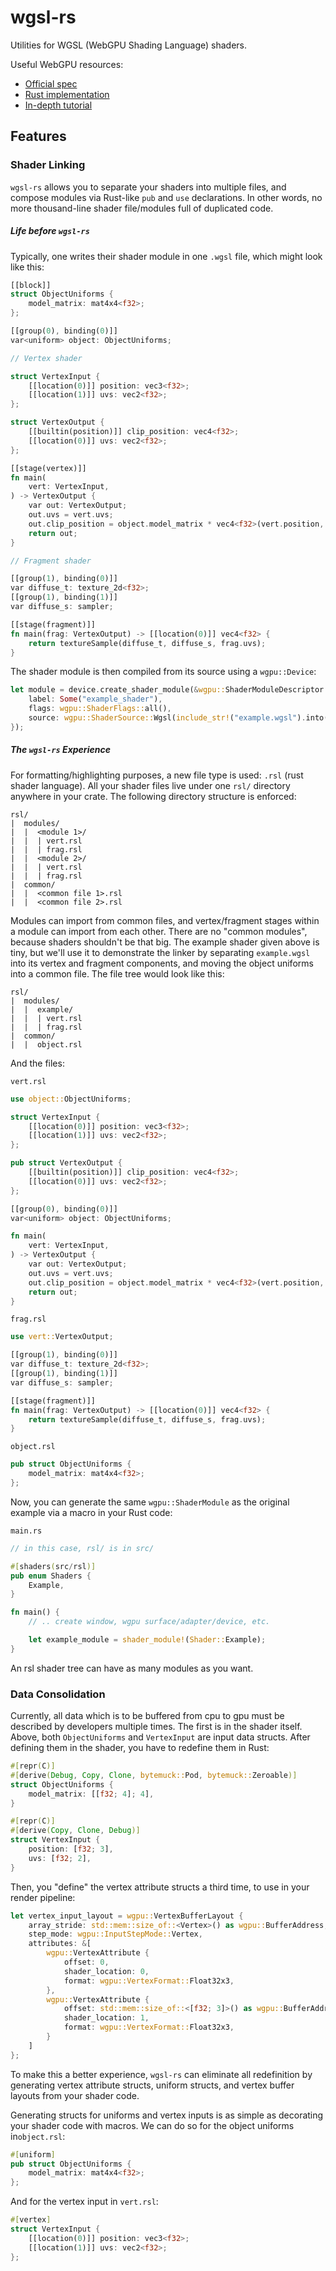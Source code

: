 # wgsl-rs

Utilities for WGSL (WebGPU Shading Language) shaders. 

Useful WebGPU resources:
- [Official spec](https://gpuweb.github.io/gpuweb/)
- [Rust implementation](https://github.com/gfx-rs/wgpu) 
- [In-depth tutorial](https://sotrh.github.io/learn-wgpu)


## Features

### Shader Linking

`wgsl-rs` allows you to separate your shaders into multiple files, and compose modules via Rust-like `pub` and `use` declarations. In other words, no more thousand-line shader file/modules full of duplicated code. 

##### Life before `wgsl-rs`

Typically, one writes their shader module in one `.wgsl` file, which might look like this:

```rust
[[block]]
struct ObjectUniforms {
    model_matrix: mat4x4<f32>;
};

[[group(0), binding(0)]]
var<uniform> object: ObjectUniforms;

// Vertex shader

struct VertexInput {
    [[location(0)]] position: vec3<f32>;
    [[location(1)]] uvs: vec2<f32>;
};

struct VertexOutput {
    [[builtin(position)]] clip_position: vec4<f32>;
    [[location(0)]] uvs: vec2<f32>;
};

[[stage(vertex)]]
fn main(
    vert: VertexInput,
) -> VertexOutput {
    var out: VertexOutput;
    out.uvs = vert.uvs;
    out.clip_position = object.model_matrix * vec4<f32>(vert.position, 1.0);
    return out;
}

// Fragment shader

[[group(1), binding(0)]]
var diffuse_t: texture_2d<f32>;
[[group(1), binding(1)]]
var diffuse_s: sampler;

[[stage(fragment)]]
fn main(frag: VertexOutput) -> [[location(0)]] vec4<f32> {
    return textureSample(diffuse_t, diffuse_s, frag.uvs);
}
```

The shader module is then compiled from its source using a `wgpu::Device`:

```rust
let module = device.create_shader_module(&wgpu::ShaderModuleDescriptor {
    label: Some("example_shader"),
    flags: wgpu::ShaderFlags::all(),
    source: wgpu::ShaderSource::Wgsl(include_str!("example.wgsl").into()),
});
```
##### The `wgsl-rs` Experience

For formatting/highlighting purposes, a new file type is used: `.rsl` (rust shader language). All your shader files live under one `rsl/` directory anywhere in your crate. The following directory structure is enforced:

```
rsl/
|  modules/
|  |  <module 1>/
|  |  | vert.rsl
|  |  | frag.rsl
|  |  <module 2>/
|  |  | vert.rsl
|  |  | frag.rsl
|  common/
|  |  <common file 1>.rsl 
|  |  <common file 2>.rsl 
```

Modules can import from common files, and vertex/fragment stages within a module can import from each other. There are no "common modules", because shaders shouldn't be that big. The example shader given above is tiny, but we'll use it to demonstrate the linker by separating `example.wgsl` into its vertex and fragment components, and moving the object uniforms into a common file. The file tree would look like this:

```
rsl/
|  modules/
|  |  example/
|  |  | vert.rsl
|  |  | frag.rsl
|  common/
|  |  object.rsl 
```

And the files:

`vert.rsl`
```rust
use object::ObjectUniforms;

struct VertexInput {
    [[location(0)]] position: vec3<f32>;
    [[location(1)]] uvs: vec2<f32>;
};

pub struct VertexOutput {
    [[builtin(position)]] clip_position: vec4<f32>;
    [[location(0)]] uvs: vec2<f32>;
};

[[group(0), binding(0)]]
var<uniform> object: ObjectUniforms;

fn main(
    vert: VertexInput,
) -> VertexOutput {
    var out: VertexOutput;
    out.uvs = vert.uvs;
    out.clip_position = object.model_matrix * vec4<f32>(vert.position, 1.0);
    return out;
}
```

`frag.rsl`
```rust
use vert::VertexOutput;

[[group(1), binding(0)]]
var diffuse_t: texture_2d<f32>;
[[group(1), binding(1)]]
var diffuse_s: sampler;

[[stage(fragment)]]
fn main(frag: VertexOutput) -> [[location(0)]] vec4<f32> {
    return textureSample(diffuse_t, diffuse_s, frag.uvs);
}
```

`object.rsl`
```rust
pub struct ObjectUniforms {
    model_matrix: mat4x4<f32>;
};
```

Now, you can generate the same `wgpu::ShaderModule` as the original example via a macro in your Rust code:

`main.rs`
```rust
// in this case, rsl/ is in src/

#[shaders(src/rsl)]
pub enum Shaders {
    Example,
}

fn main() {
    // .. create window, wgpu surface/adapter/device, etc.

    let example_module = shader_module!(Shader::Example);
}
```

An rsl shader tree can have as many modules as you want.

### Data Consolidation

Currently, all data which is to be buffered from cpu to gpu must be described by developers multiple times. The first is in the shader itself. Above, both `ObjectUniforms` and `VertexInput` are input data structs. After defining them in the shader, you have to redefine them in Rust:

```rust
#[repr(C)]
#[derive(Debug, Copy, Clone, bytemuck::Pod, bytemuck::Zeroable)]
struct ObjectUniforms {
    model_matrix: [[f32; 4]; 4],
}

#[repr(C)]
#[derive(Copy, Clone, Debug)]
struct VertexInput {
    position: [f32; 3],
    uvs: [f32; 2],
}
```

Then, you "define" the vertex attribute structs a third time, to use in your render pipeline:


```rust
let vertex_input_layout = wgpu::VertexBufferLayout {
    array_stride: std::mem::size_of::<Vertex>() as wgpu::BufferAddress,
    step_mode: wgpu::InputStepMode::Vertex,
    attributes: &[
        wgpu::VertexAttribute {
            offset: 0,
            shader_location: 0,
            format: wgpu::VertexFormat::Float32x3,
        },
        wgpu::VertexAttribute {
            offset: std::mem::size_of::<[f32; 3]>() as wgpu::BufferAddress,
            shader_location: 1,
            format: wgpu::VertexFormat::Float32x3,
        }
    ]
};
```

To make this a better experience, `wgsl-rs` can eliminate all redefinition by generating vertex attribute structs, uniform structs, and vertex buffer layouts from your shader code.

Generating structs for uniforms and vertex inputs is as simple as decorating your shader code with macros. We can do so for the object uniforms in`object.rsl`:
```rust
#[uniform]
pub struct ObjectUniforms {
    model_matrix: mat4x4<f32>;
};
```

And for the vertex input in `vert.rsl`:
```rust
#[vertex]
struct VertexInput {
    [[location(0)]] position: vec3<f32>;
    [[location(1)]] uvs: vec2<f32>;
};
```

<!--
## Intro to GPUs
The next few sections form a short introduction to modern gpu programming standards/architecture/hardware. It is targeted towards graphics programmers who are new to `wgpu` but have used other graphics APIs before. However, it is also written to be comprehendible by the average non-graphics programmer, so feel free to skip ahead if this is below you. The wgpu-specific section starts [here](#what-is-wgpu).

#### What is GPU programming?
GPU/graphics programming is a unique & far-reaching area of software. The term began as a general reference to all the processes involved in getting computers to display pixels on a screen. Nowadays, as the performant architecture of GPUs has become desirable in other fields, the term "gpu programming" can be more abstractly redefined as everything involved with writing programs which take advantage of both central and graphics processors.

#### Why do we need GPUs?
Most modern CPUs contain 4-8 cores. Cores are like workers capable of executing tasks. More cores allows for more tasks to be executed simultaneously. By design, the number of cores in a GPU far eclipses that of your average CPU. This makes it ideal for situations in which a larger task can be subdivided into many smaller tasks which _do not depend on each other_, and can thus be run in parallel.

#### Why do we still need CPUs if GPUs have more cores?
Two general reasons:
- Most tasks cannot be broken up into hundreds of independent subtasks, because the subtasks end up forming a complex, nonuniform temporal dependency graph.
- CPU cores and GPU cores are not the same; CPUs are optimized to do many things well, while GPUs are designed as a hardware acceleration for a specific _type_ of problem.

#### What is a graphics API?
Graphics APIs facilitate running operations on the GPU from the CPU. Unless you are a hardware engineer at Nvidia, graphics APIs are the lowest-level interfaces to the gpu that you can use. Major features they provide include:

- Generation of gpu-executable machine code, usually via some shading language like GLSL, HLSL, or WGSL.
- Control over gpu memory allocation, mutation, and liberation from the cpu, usually by requiring the user to maintain two descriptions of their data (one for cpu and one for gpu).
- Control over the gpu pipeline structure (via defining the synchronous series of asynchronous shaders, buffer visibilities/formats, data flow, etc).

Together, these solutions allow graphics APIs to act as the main interface for programmers interested in writing parallel tasks (also known as _shaders_) which run on the GPU. The following is a description of the major ones in use today.

| Name | Description |
| --- | --- |
| OpenGL | - First major cross-platform hardware-acceleration API, developed in 1991 <br> - Still very popular, with bindings for all relevant languages <br> - Best option for beginners, as [high quality learning resources exist](https://learnopengl.com/) <br> - Supported by all major hardware vendors: Intel, Nvidia, AMD, Google/Android, Apple, and Qualcomm <br><br> OpenGL is a higher-level API compared to Vulkan or Metal, which makes it significantly easier to learn. This also means that it cannot fully take advantage of modern GPU features or offer the same performance as those APIs. |
| DirectX | - Developed by Microsoft in 1995 <br> - Was OpenGL's main competitor for a long time <br> - Only relevant for Windows machines <br><br> DirectX can be thought of as a Windows-optimized analog to OpenGL. |
| Metal | - Developed by Apple in 2014 <br> - Only relevant for Apple machines <br><br> Metal is like Apple's version of DirectX, except a lot more modern. Following the release of Metal, Apple decided to deprecate their OpenGL support.  |
| Vulkan | - Developed in 2015 by the Kronos Group, who also maintain OpenGL. <br> - Cross-platform, although the Apple implementation currently uses Metal under the hood. <br> - Lowest-level API compared to everything that came before it. <br> - More performant than OpenGL/DirectX/Metal, in part due to improved CPU/GPU usage balancing and multithreading-friendly design. <br><br> Vulkan is supposed to be the ultimate modern graphics API. |

---

#### What is WebGPU?
Browsers have become one of the most desirable application distribution platforms, being more convenient and secure than traditional apps which have to be downloaded & installed. As a result, several graphics APIs with the goal of allowing graphical web applications to use the host's GPU have been thought up. Currently, though, only one is being widely used: `WebGL`, which exposes OpenGL to the browser.

WebGPU is the successor to WebGL, and uses Vulkan instead of OpenGL, for the most part. Technically, it is designed as a platform-agnostic lossless abstraction over Vulkan, Metal, and DirectX. This has allowed WGPU to become a complete Vulkan-level API which is compatible with web browsers, but not tied to them. The result is that there aren't many reasons to choose a graphics API other than WGPU _even_ when writing offline applications, because it gives you the level of Vulkan while also being compatible with DirectX and OpenGL.


#### What is WGSL?

-->
